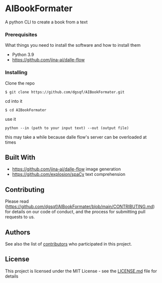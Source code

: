 # AIBookFormater

A python CLI to create a book from a text


### Prerequisites

What things you need to install the software and how to install them

- Python 3.9
- https://github.com/jina-ai/dalle-flow


### Installing



Clone the repo

```
$ git clone https://github.com/dgsqf/AIBookFormater.git
```

cd into it

```
$ cd AIBookFormater
```

use it

```
python --in (path to your input text) --out (output file)
```

this may take a while because dalle flow's server can be overloaded at times





## Built With

* https://github.com/jina-ai/dalle-flow image generation
* https://github.com/explosion/spaCy text comprehension


## Contributing

Please read (https://github.com/dgsqf/AIBookFormater/blob/main/CONTRIBUTING.md) for details on our code of conduct, and the process for submitting pull requests to us.



## Authors



See also the list of [contributors](https://github.com/dgsqef/AIBookFormater/contributors) who participated in this project.

## License

This project is licensed under the MIT License - see the [LICENSE.md](LICENSE.md) file for details


